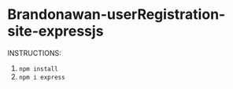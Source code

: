 # Brandonawan-userRegistration-site-expressjs
 INSTRUCTIONS:
 1) `npm install`
 2) ```npm i express```
